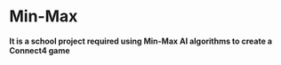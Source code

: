 # Min-Max
**It is a school project required using Min-Max AI algorithms to create a Connect4 game**

